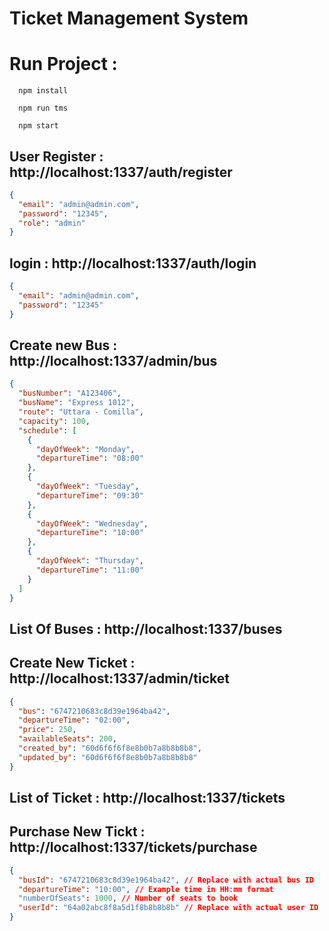 # Ticket Management System

# Run Project :

      npm install

      npm run tms

      npm start

## User Register : http://localhost:1337/auth/register

```json
{
  "email": "admin@admin.com",
  "password": "12345",
  "role": "admin"
}
```

## login : http://localhost:1337/auth/login

```json
{
  "email": "admin@admin.com",
  "password": "12345"
}
```

## Create new Bus : http://localhost:1337/admin/bus

```json
{
  "busNumber": "A123406",
  "busName": "Express 1012",
  "route": "Uttara - Comilla",
  "capacity": 100,
  "schedule": [
    {
      "dayOfWeek": "Monday",
      "departureTime": "08:00"
    },
    {
      "dayOfWeek": "Tuesday",
      "departureTime": "09:30"
    },
    {
      "dayOfWeek": "Wednesday",
      "departureTime": "10:00"
    },
    {
      "dayOfWeek": "Thursday",
      "departureTime": "11:00"
    }
  ]
}
```

## List Of Buses : http://localhost:1337/buses

## Create New Ticket : http://localhost:1337/admin/ticket

```json
{
  "bus": "6747210683c8d39e1964ba42",
  "departureTime": "02:00",
  "price": 250,
  "availableSeats": 200,
  "created_by": "60d6f6f6f8e8b0b7a8b8b8b8",
  "updated_by": "60d6f6f6f8e8b0b7a8b8b8b8"
}
```

## List of Ticket : http://localhost:1337/tickets

## Purchase New Tickt : http://localhost:1337/tickets/purchase

```json
{
  "busId": "6747210683c8d39e1964ba42", // Replace with actual bus ID
  "departureTime": "10:00", // Example time in HH:mm format
  "numberOfSeats": 1000, // Number of seats to book
  "userId": "64a02abc8f8a5d1f8b8b8b8b" // Replace with actual user ID
}
```
